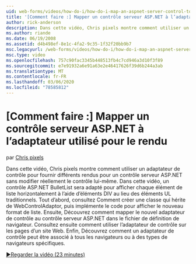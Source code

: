 ```yaml
---
uid: web-forms/videos/how-do-i/how-do-i-map-an-aspnet-server-control-to-the-adaptor-used-to-render-it
title: '[Comment faire :] Mapper un contrôle serveur ASP.NET à l’adaptateur utilisé pour le rendre | Microsoft Docs'
author: rick-anderson
description: Dans cette vidéo, Chris pixels montre comment utiliser un adaptateur de contrôle pour fournir différents rendus pour un contrôle serveur ASP.NET sans modifier réellement le c...
ms.author: riande
ms.date: 06/19/2008
ms.assetid: d4b498ef-8e1c-4fa2-9c35-1f32f20bb9b7
msc.legacyurl: /web-forms/videos/how-do-i/how-do-i-map-an-aspnet-server-control-to-the-adaptor-used-to-render-it
msc.type: video
ms.openlocfilehash: 757c90fac3345b448513fb4c7cd946a3d10f3f89
ms.sourcegitcommit: e7e91932a6e91a63e2e46417626f39d6b244a3ab
ms.translationtype: MT
ms.contentlocale: fr-FR
ms.lasthandoff: 03/06/2020
ms.locfileid: "78585812"
---
```

# <a name="how-do-i-map-an-aspnet-server-control-to-the-adaptor-used-to-render-it"></a>[Comment faire :] Mapper un contrôle serveur ASP.NET à l’adaptateur utilisé pour le rendu

par [Chris pixels](https://twitter.com/chrispels)

Dans cette vidéo, Chris pixels montre comment utiliser un adaptateur de contrôle pour fournir différents rendus pour un contrôle serveur ASP.NET sans modifier réellement le contrôle lui-même. Dans cette vidéo, un contrôle ASP.NET BulletList sera adapté pour afficher chaque élément de liste horizontalement à l’aide d’éléments DIV au lieu des éléments UL traditionnels. Tout d’abord, consultez Comment créer une classe qui hérite de WebControlAdaptor, puis implémente le code pour afficher le nouveau format de liste. Ensuite, Découvrez comment mapper le nouvel adaptateur de contrôle au contrôle serveur ASP.NET dans le fichier de définition de navigateur. Consultez ensuite comment utiliser l’adaptateur de contrôle sur les pages d’un site Web. Enfin, Découvrez comment un adaptateur de contrôle peut être associé à tous les navigateurs ou à des types de navigateurs spécifiques.

[&#9654;Regarder la vidéo (23 minutes)](https://channel9.msdn.com/Blogs/ASP-NET-Site-Videos/how-do-i-map-an-aspnet-server-control-to-the-adaptor-used-to-render-it)
